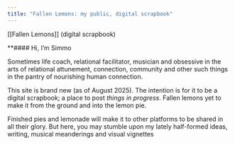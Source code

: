 ```yaml
---
title: "Fallen Lemons: my public, digital scrapbook"
---
```

[[Fallen Lemons]] (digital scrapbook)

**#### Hi, I’m Simmo


Sometimes life coach, relational facilitator, musician and obsessive in the arts of relational attunement, connection, community and other such things in the pantry of nourishing human connection. 


This site is brand new (as of August 2025). The intention is for it to be a digital scrapbook; a place to post *things in progress*. Fallen lemons yet to make it from the ground and into the lemon pie. 

Finished pies and lemonade will make it to other platforms to be shared in all their glory. But here, you may stumble upon my lately half-formed ideas, writing, musical meanderings and visual vignettes 